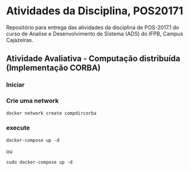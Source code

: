 # Atividades da Disciplina, POS20171
Repositório para entrega das atividades da disciplina de POS-2017.1 do curso de Analise e Desenvolvimento de Sistema (ADS) do IFPB, Campus Cajazeiras. 

## Atividade Avaliativa - Computação distribuída (Implementação CORBA)

### Iniciar

### Crie uma network
```
docker network create compdircorba
```
### execute

```
docker-compose up -d
```
ou 
 
```
sudo docker-compose up -d
```



